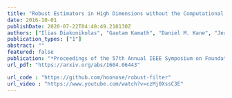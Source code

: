 ```yaml
---
title: "Robust Estimators in High Dimensions without the Computational Intractability"
date: 2016-10-01
publishDate: 2020-07-22T04:40:49.218130Z
authors: ["Ilias Diakonikolas", "Gautam Kamath", "Daniel M. Kane", "Jerry Li", "Ankur Moitra", "Alistair Stewart"]
publication_types: ["1"]
abstract: ""
featured: false
publication: "*Proceedings of the 57th Annual IEEE Symposium on Foundations of Computer Science* (FOCS 2016)"
url_pdf: "https://arxiv.org/abs/1604.06443"

url_code : "https://github.com/hoonose/robust-filter"
url_video : "https://www.youtube.com/watch?v=czMj0XssC3E"
---
```


